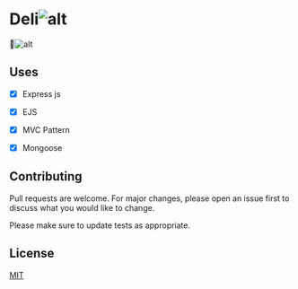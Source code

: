 # Deli![alt ](https://img.shields.io/badge/deli-E--commerce-green)
:shopping_cart:![alt ](https://img.shields.io/badge/deli-E--commerce-green)

## Uses

- [x] Express js
- [x] EJS
- [x] MVC Pattern
- [x] Mongoose


## Contributing
Pull requests are welcome. For major changes, please open an issue first to discuss what you would like to change.

Please make sure to update tests as appropriate.

## License
[MIT](https://github.com/karokojnr/Deli/blob/master/LICENSE)
